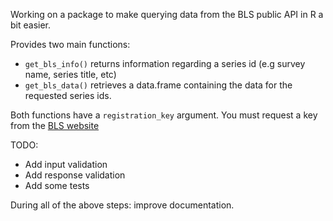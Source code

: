 Working on a package to make querying data from the BLS public API in R a bit easier.

Provides two main functions:

* `get_bls_info()` returns information regarding a series id (e.g survey name, series title, etc)
* `get_bls_data()` retrieves a data.frame containing the data for the requested series ids.

Both functions have a `registration_key` argument.  You must request a key from the [BLS website](http://data.bls.gov/registrationEngine/)

TODO:

* Add input validation
* Add response validation
* Add some tests

During all of the above steps: improve documentation.
